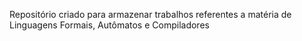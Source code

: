 Repositório criado para armazenar trabalhos referentes a matéria de Linguagens Formais, Autômatos e Compiladores
